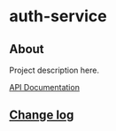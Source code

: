 # auth-service

## About

Project description here.

[API Documentation](docs/source/api.md)

## [Change log](CHANGELOG.md)
